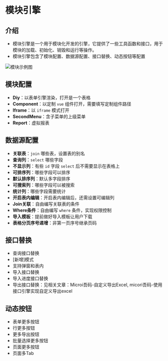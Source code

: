 # 模块引擎

## 介绍

- 模块引擎是一个用于模块化开发的引擎，它提供了一些工具函数和接口，用于模块的加载、初始化、销毁和运行等操作。
- 模块引擎包含了模块配置、数据源配置、接口替换、动态按钮等配置

![模块示例图](/api_plugins/module01.png)

## 模块配置

- **Diy**：以表单引擎渲染，打开是一个表格
- **Component**：以定制 `vue` 组件打开，需要填写定制组件路径
- **Iframe**：以 `iframe` 模式打开
- **SecondMenu**：含子菜单的上级菜单
- **Report**：虚拟报表

## 数据源配置
- **关联表**：`join` 哪些表，设置表的别名
- **查询列**：`select` 哪些字段
- **不显示列**：有些 `id` 字段 `select` 后不需要显示在表格上
- **可排序列**：哪些字段可以排序
- **默认排序列**：默认多字段排序
- **可搜索列**：哪些字段可以被搜索
- **统计列**：哪些字段需要统计
- **开启表内编辑**：开启表内编辑后，还需设置可编辑列
- **Join关联**：自由编写关联表的条件
- **Where条件**：自由编写 `where` 条件，实现权限控制
- **导入模板**：提前做好导入模板让用户下载
- **表格分页序号递增**：非第一页序号继承页码
 
## 接口替换
- 查询接口替换
- [新增]模式
- 支持弹窗和表内
- 导入接口替换
- 导入进度接口替换
- 导出接口替换：见相关文章：Microi吾码-自定义导出Excel, micori吾码-使用接口引擎实现自定义导出excel


## 动态按钮
- 表单更多按钮
- 行更多按钮
- 更多导出按钮
- 批量选择更多按钮
- 页面更多按钮
- 页面多Tab

